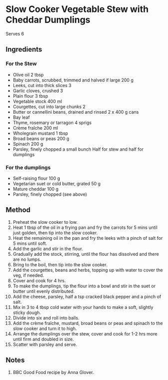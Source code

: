 # Slow Cooker Vegetable Stew with Cheddar Dumplings

Serves 6

## Ingredients

### For the Stew

- Olive oil 2 tbsp
- Baby carrots, scrubbed, trimmed and halved if large 200 g
- Leeks, cut into thick slices 3
- Garlic cloves, crushed 3
- Plain flour 3 tbsp
- Vegetable stock 400 ml
- Courgettes, cut into large chunks 2
- Butter or cannellini beans, drained and rinsed 2 x 400 g cans
- Bay leaf
- Thyme, rosemary or tarragon 4 sprigs
- Crème fraîche 200 ml
- Wholegrain mustard 1 tbsp
- Broad beans or peas 200 g
- Spinach 200 g
- Parsley, finely chopped a small bunch Half for stew and half for dumplings

### For the dumplings

- Self-raising flour 100 g
- Vegetarian suet or cold butter, grated 50 g
- Mature cheddar 100 g
- Parsley, finely chopped (see above)

## Method

1. Preheat the slow cooker to low.
2. Heat 1 tbsp of the oil in a frying pan and fry the carrots for 5 mins until just golden, then tip into the slow cooker.
3. Heat the remaining oil in the pan and fry the leeks with a pinch of salt for 5 mins until soft.
4. Add the garlic and stir in the flour.
5. Gradually add the stock, stirring, until the flour has dissolved and there are no lumps.
6. Bring to the boil, then tip into the slow cooker.
7. Add the courgettes, beans and herbs, topping up with water to cover the veg, if needed.
8. Cover and cook for 4 hrs.
9. To make the dumplings, tip the flour into a bowl and stir in the suet or butter until evenly distributed.
10. Add the cheese, parsley, half a tsp cracked black pepper and a pinch of salt.
11. Mix in 3 to 4 tbsp cold water with your hands to make a soft, slightly sticky dough.
12. Divide into six and roll into balls.
13. Add the crème fraîche, mustard, broad beans or peas and spinach to the slow cooker and turn it to high.
14. Arrange the dumplings over the stew, cover and cook for 1-2 hrs more until firm and doubled in size.
15. Scatter with parsley and serve.

## Notes

1. BBC Good Food recipe by Anna Glover.
